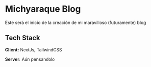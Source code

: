 # Michyaraque Blog

Este será el inicio de la creación de mi maravilloso (futuramente) blog

## Tech Stack

**Client:** NextJs, TailwindCSS

**Server:** Aún pensandolo